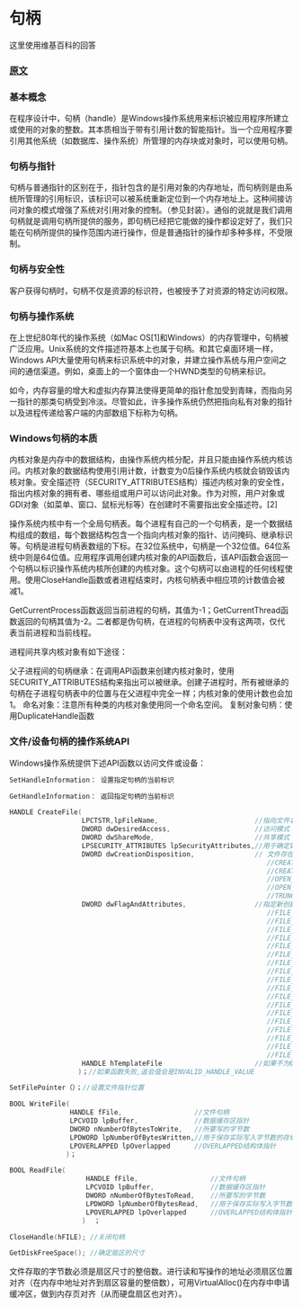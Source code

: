 # 句柄

这里使用维基百科的回答

### [原文](https://zh.m.wikipedia.org/zh-hans/%E5%8F%A5%E6%9F%84)

### 基本概念

在程序设计中，句柄（handle）是Windows操作系统用来标识被应用程序所建立或使用的对象的整数。其本质相当于带有引用计数的智能指针。当一个应用程序要引用其他系统（如数据库、操作系统）所管理的内存块或对象时，可以使用句柄。

### 句柄与指针

句柄与普通指针的区别在于，指针包含的是引用对象的内存地址，而句柄则是由系统所管理的引用标识，该标识可以被系统重新定位到一个内存地址上。这种间接访问对象的模式增强了系统对引用对象的控制。（参见封装）。通俗的说就是我们调用句柄就是调用句柄所提供的服务，即句柄已经把它能做的操作都设定好了，我们只能在句柄所提供的操作范围内进行操作，但是普通指针的操作却多种多样，不受限制。

### 句柄与安全性

客户获得句柄时，句柄不仅是资源的标识符，也被授予了对资源的特定访问权限。

### 句柄与操作系统

在上世纪80年代的操作系统（如Mac OS[1]和Windows）的内存管理中，句柄被广泛应用。Unix系统的文件描述符基本上也属于句柄。和其它桌面环境一样，Windows API大量使用句柄来标识系统中的对象，并建立操作系统与用户空间之间的通信渠道。例如，桌面上的一个窗体由一个HWND类型的句柄来标识。

如今，内存容量的增大和虚拟内存算法使得更简单的指针愈加受到青睐，而指向另一指针的那类句柄受到冷淡。尽管如此，许多操作系统仍然把指向私有对象的指针以及进程传递给客户端的内部数组下标称为句柄。

### Windows句柄的本质

内核对象是内存中的数据结构，由操作系统内核分配，并且只能由操作系统内核访问。内核对象的数据结构使用引用计数，计数变为0后操作系统内核就会销毁该内核对象。安全描述符（SECURITY_ATTRIBUTES结构）描述内核对象的安全性，指出内核对象的拥有者、哪些组或用户可以访问此对象。作为对照，用户对象或GDI对象（如菜单、窗口、鼠标光标等）在创建时不需要指出安全描述符。[2]

操作系统内核中有一个全局句柄表。每个进程有自己的一个句柄表，是一个数据结构组成的数组，每个数据结构包含一个指向内核对象的指针、访问掩码、继承标识等。句柄是进程句柄表数组的下标。在32位系统中，句柄是一个32位值。64位系统中则是64位值。应用程序调用创建内核对象的API函数后，该API函数会返回一个句柄以标识操作系统内核所创建的内核对象。这个句柄可以由进程的任何线程使用。使用CloseHandle函数或者进程结束时，内核句柄表中相应项的计数值会被减1。

GetCurrentProcess函数返回当前进程的句柄，其值为-1；GetCurrentThread函数返回的句柄其值为-2。二者都是伪句柄，在进程的句柄表中没有这两项，仅代表当前进程和当前线程。

进程间共享内核对象有如下途径：

父子进程间的句柄继承：在调用API函数来创建内核对象时，使用SECURITY_ATTRIBUTES结构来指出可以被继承。创建子进程时，所有被继承的句柄在子进程句柄表中的位置与在父进程中完全一样；内核对象的使用计数也会加1。
命名对象：注意所有种类的内核对象使用同一个命名空间。
复制对象句柄：使用DuplicateHandle函数

### 文件/设备句柄的操作系统API

Windows操作系统提供下述API函数以访问文件或设备：
```C
SetHandleInformation： 设置指定句柄的当前标识

GetHandleInformation： 返回指定句柄的当前标识

HANDLE CreateFile(  
                  LPCTSTR,lpFileName,                        //指向文件名的指针  
                  DWORD dwDesiredAccess,                     //访问模式（读/写/读写/0表示不读写仅获取文件信息）  
                  DWORD dwShareMode,                         //共享模式  
                  LPSECURITY_ATTRIBUTES lpSecurityAttributes,//用于确定如何在子进程中继承这个句柄  
                  DWORD dwCreationDisposition,               // 文件存在或不存在时的操作
                                                                //CREATE_NEW：创建文件，如果文件存在会出错；
                                                                //CREATE_ALWAYS：创建文件，如果该文件已经存在,函数将覆盖已存在的文件并清除已存在的文件属性
                                                                //OPEN_EXISTING：打开已存在文件；
                                                                //OPEN_ALWAYS：如果不存在就创建；
                                                                //TRUNCATE_EXISTING：将现有的文件缩短为零长度。调用进程必须用GENERIC_WRITE访问模式打开文件.如果文件不存在则函数就会失败.  
                  DWORD dwFlagAndAttributes,                 //指定新创建文件的属性；以及文件的标志位 
                                                                //FILE_ATTRIBUTE_ARCHIVE：标记为归档属性；
                                                                //FILE_ATTRIBUTE_NORMAL：默认属性；文件没有被设置任何属性；仅单独使用生效。
                                                                //FILE_ATTRIBUTE_HIDDEN：隐藏文件或目录；
                                                                //FILE_ATTRIBUTE_OFFLINE 文件数据不可直接利用。指出文件数据已经在物理上移动到脱机存储。
                                                                //FILE_ATTRIBUTE_READONLY：文件为只读；
                                                                //FILE_ATTRIBUTE_SYSTEM：文件为系统文件；
                                                                //FILE_ATTRIBUTE_COMPRESSED 将文件标记为已压缩，或者标记为文件在目录中的默认压缩方式 
                                                                //FILE_ATTRIBUTE_TEMPORARY 文件用于临时存储；文件系统尽量把文件数据保存在内存而不是刷回主存储；临时文件不再使用后应用程序应该尽快删除临时文件。
                                                                //FILE_FLAG_WRITE_THROUGH 	系统写通过任何中间缓存直接写入硬盘；系统仍然可以缓存写操作，但不得懒惰地刷回硬盘
                                                                //FILE_FLAG_OVERLAPPED 	允许对文件进行[[重叠I/O]]操作
                                                                //FILE_FLAG_NO_BUFFERING 	禁止对文件进行缓冲处理。文件只能写入磁盘卷的扇区块
                                                                //FILE_FLAG_RANDOM_ACCESS 	针对随机访问对文件缓冲进行优化
                                                                //FILE_FLAG_SEQUENTIAL_SCAN 	针对从头到尾的顺序访问方式对大文件缓冲进行优化
                                                                //FILE_FLAG_DELETE_ON_CLOSE 	关闭了所有打开的句柄后，文件立即被删除。特别适合临时文件。如果没有使用FILE_SHARE_DELETE,后续的打开文件的请求将会失败.
                                                                //FILE_FLAG_BACKUP_SEMANTICS 指示系统文件的打开或创建将用于备份或恢复操作。系统保证调用进程如果有必要的特权（SE_BACKUP_NAME与SE_RESTORE_NAME），将忽略文件安全检查。这个标志也适用于文件夹句柄。
                                                                //FILE_FLAG_POSIX_SEMANTICS 指明文件基于POSIX规则被访问。例如多个文件使用只有大小写区别的文件名（如果文件系统支持的话）。在MS-DOS与16位Windows下，由于难以兼容，需谨慎使用。
                                                                //FILE_FLAG_OPEN_REPARSE_POINT 指出禁止[[NTFS重解析点]]的行为。标志不能够和CREAT_ALWAYS一起使用.
                                                                //FILE_FLAG_OPEN_NO_RECALL 指明需要文件数据,但是将继续从远程存储器中读写，不会将数据存放在本地存储器中。这个标志由远程存储系统或分层存储管理器系统使用.
                  HANDLE hTemplateFile                       //如果不为0，则指定一个文件句柄，新的文件将从这个文件中复制扩展属性  
                 )；//如果函数失败,返会值会是INVALID_HANDLE_VALUE

SetFilePointer（）；//设置文件指针位置

BOOL WriteFile(  
               HANDLE fFile,                  //文件句柄  
               LPCVOID lpBuffer,              //数据缓存区指针  
               DWORD nNumberOfBytesToWrite,   //所要写的字节数  
               LPDWORD lpNumberOfBytesWritten,//用于保存实际写入字节数的存储区的指针  
               LPOVERLAPPED lpOverlapped      //OVERLAPPED结构体指针  
              )；

BOOL ReadFile(  
                   HANDLE fFile,                  //文件句柄  
                   LPCVOID lpBuffer,              //数据缓存区指针  
                   DWORD nNumberOfBytesToRead,    //所要写的字节数  
                   LPDWORD lpNumberOfBytesRead,   //用于保存实际写入字节数的存储区的指针  
                   LPOVERLAPPED lpOverlapped      //OVERLAPPED结构体指针  
                  )  ；

CloseHandle(hFILE); //关闭句柄

GetDiskFreeSpace(); //确定扇区的尺寸
```
文件存取的字节数必须是扇区尺寸的整倍数。进行读和写操作的地址必须扇区位置对齐（在内存中地址对齐到扇区容量的整倍数），可用VirtualAlloc()在内存中申请缓冲区，做到内存页对齐（从而硬盘扇区也对齐）。
